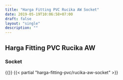 ```yaml
---
title: "Harga Fitting PVC Rucika AW Socket"
date: 2019-05-19T10:06:58+07:00
draft: false
layout: "single"
description: ""
---
```


## Harga Fitting PVC Rucika AW 
### Socket
{{<kontak-button>}}
{{< partial "harga-fitting-pvc/rucika-aw-socket" >}}